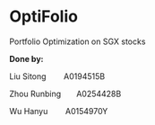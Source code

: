 # OptiFolio
Portfolio Optimization on SGX stocks

**Done by:**

Liu Sitong&nbsp;&nbsp;&nbsp;&nbsp;&nbsp;&nbsp;&nbsp;&nbsp;A0194515B

Zhou Runbing&nbsp;&nbsp;&nbsp;&nbsp;&nbsp;&nbsp;&nbsp;A0254428B

Wu Hanyu&nbsp;&nbsp;&nbsp;&nbsp;&nbsp;&nbsp;&nbsp;&nbsp;A0154970Y


